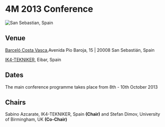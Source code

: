 # 4M 2013 Conference

![San Sebastian, Spain](/4m-association/assets/images/san-sebastian1.jpg)

## Venue

[Barceló Costa Vasca](http://www.barcelo.com/BarceloHotels/en_GB/hotels/Spain/San-Sebastian/hotel-barcelo-costa-vasca/practical-information.aspx),Avenida Pio Baroja, 15 | 20008 San Sebastián, Spain

[IK4-TEKNIKER](http://www.tekniker.es/en/tekniker/como_llegar/), Eibar, Spain
<!--break-->
## Dates

The main conference programme takes place from 8th - 10th October 2013

## Chairs

Sabino Azcarate, IK4-TEKNIKER, Spain **(Chair)**
and Stefan Dimov, University of Birmingham, UK **(Co-Chair)**
